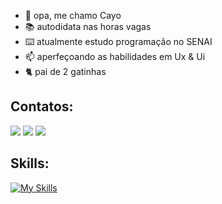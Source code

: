 - 👋 opa, me chamo Cayo
- 📚 autodidata nas horas vagas
- ⌨️ atualmente estudo programação no SENAI 
- 📫 aperfeçoando as habilidades em Ux & Ui
- 🐈 pai de 2 gatinhas

## Contatos:
<div>
<a href="https://www.twitch.tv/cayoCAYO" target="_blank"><img loading="lazy" src="https://img.shields.io/badge/Twitch-9146FF?style=for-the-badge&logo=twitch&logoColor=white" target="_blank"></a>
<a href = "mailto:cayonauta@gmail.com"><img loading="lazy" src="https://img.shields.io/badge/Gmail-D14836?style=for-the-badge&logo=gmail&logoColor=white" target="_blank"></a>
<a href="https://www.linkedin.com/in/cayo-rafael-313831273" target="_blank"><img loading="lazy" src="https://img.shields.io/badge/-LinkedIn-%230077B5?style=for-the-badge&logo=linkedin&logoColor=white" target="_blank"></a>   
</div>

## Skills:
[![My Skills](https://skillicons.dev/icons?i=js,html,css)](https://skillicons.dev)
